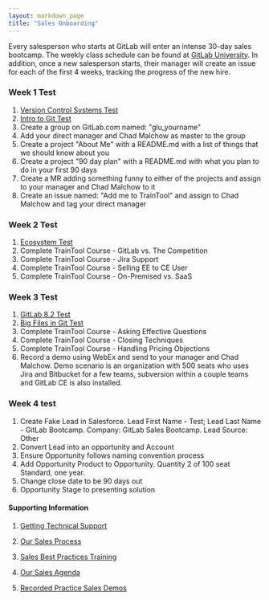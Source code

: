 ```yaml
---
layout: markdown_page
title: "Sales Onboarding"
---
```


Every salesperson who starts at GitLab will enter an intense 30-day sales bootcamp.  The weekly class schedule can be found at [GitLab University](https://university.gitlab.com/).  In addition, once a new salesperson starts, their manager will create an issue for each of the first 4 weeks, tracking the progress of the new hire.

### Week 1 Test
1. [Version Control Systems Test](http://goo.gl/forms/8H8SNcH70T)
1. [Intro to Git Test](http://goo.gl/forms/GgWF1T5Ceg)
1. Create a group on GitLab.com named: "glu_yourname"
1. Add your direct manager and Chad Malchow as master to the group
1. Create a project "About Me" with a README.md with a list of things that we should know about you
1. Create a project "90 day plan" with a README.md with what you plan to do in your first 90 days
1. Create a MR adding something funny to either of the projects and assign to your manager and Chad Malchow to it
1. Create an issue named: "Add me to TrainTool" and assign to Chad Malchow and tag your direct manager

### Week 2 Test
1. [Ecosystem Test](http://goo.gl/forms/5Vrf3CE0iC)
1. Complete TrainTool Course - GitLab vs. The Competition
1. Complete TrainTool Course - Jira Support
1. Complete TrainTool Course - Selling EE to CE User
1. Complete TrainTool Course - On-Premised vs. SaaS

### Week 3 Test
1. [GitLab 8.2 Test](http://goo.gl/forms/9PnmhiNzEa)
1. [Big Files in Git Test](http://goo.gl/forms/RFsNK9fKuj)
1. Complete TrainTool Course - Asking Effective Questions
1. Complete TrainTool Course - Closing Techniques
1. Complete TrainTool Course - Handling Pricing Objections
1. Record a demo using WebEx and send to your manager and Chad Malchow.  Demo scenario is an organization with 500 seats who uses Jira and Bitbucket for a few teams, subversion within a couple teams and GitLab CE is also installed.

### Week 4 test
1. Create Fake Lead in Salesforce.  Lead First Name - Test; Lead Last Name - GitLab Bootcamp.  Company: GitLab Sales Bootcamp. Lead Source: Other
1. Convert Lead into an opportunity and Account
1. Ensure Opportunity follows naming convention process
1. Add Opportunity Product to Opportunity.  Quantity 2 of 100 seat Standard, one year.
1. Change close date to be 90 days out
1. Opportunity Stage to presenting solution

#### Supporting Information

1. [Getting Technical Support](https://about.gitlab.com/handbook/support/#internal)

1. [Our Sales Process](https://about.gitlab.com/handbook/sales-process/)

1. [Sales Best Practices Training](https://about.gitlab.com/handbook/sales-training/)

1. [Our Sales Agenda](https://docs.google.com/document/d/1l1ecVjKAJY67Zk28CYFiepHAFzvMNu9yDUYVSQmlTmU/edit)

1. [Recorded Practice Sales Demos](https://drive.google.com/drive/u/0/folders/0B_XVovPbWgADM1M3VUg1ZVJ0UjQ)
